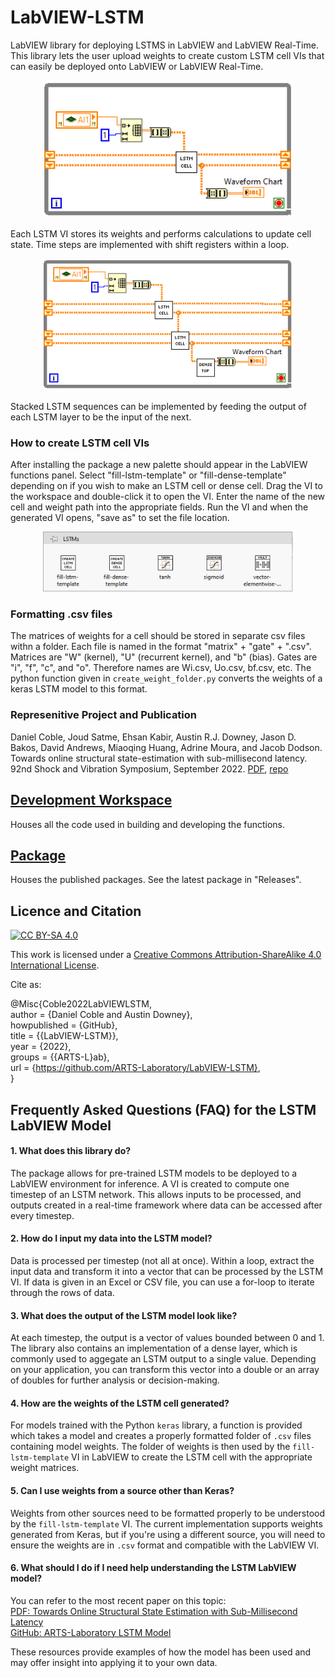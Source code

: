 # LabVIEW-LSTM
LabVIEW library for deploying LSTMS in LabVIEW and LabVIEW Real-Time. This library lets the user upload weights to create custom LSTM cell VIs that can easily be deployed onto LabVIEW or LabVIEW Real-Time. 

<p align="center">
<img src="figures/single-LSTM-cell-use.PNG" alt="drawing" width="400"/> <br> 

</p>
<p align="center">
</p>
Each LSTM VI stores its weights and performs calculations to update cell state. Time steps are implemented with shift registers within a loop.

<p align="center">
<img src="figures/multiple-LSTM-cell-use.PNG" alt="drawing" width="400"/> <br> 

</p>
<p align="center">
</p>
Stacked LSTM sequences can be implemented by feeding the output of each LSTM layer to be the input of the next.

### How to create LSTM cell VIs
After installing the package a new palette should appear in the LabVIEW functions panel. Select "fill-lstm-template" or "fill-dense-template" depending on if you wish to make an LSTM cell or dense cell. Drag the VI to the workspace and double-click it to open the VI. Enter the name of the new cell and weight path into the appropriate fields. Run the VI and when the generated VI opens, "save as" to set the file location.
<p align="center">
<img src="figures/palette.PNG" alt="drawing" width="400"/> <br>
</p>

### Formatting .csv files
The matrices of weights for a cell should be stored in separate csv files withn a folder. Each file is named in the format "matrix" + "gate" + ".csv". Matrices are "W" (kernel), "U" (recurrent kernel), and "b" (bias). Gates are "i", "f", "c", and "o". Therefore names are Wi.csv, Uo.csv, bf.csv, etc. The python function given in ``create_weight_folder.py`` converts the weights of a keras LSTM model to this format.

### Represenitive Project and Publication
Daniel Coble, Joud Satme, Ehsan Kabir, Austin R.J. Downey, Jason D. Bakos, David Andrews, Miaoqing Huang, Adrine Moura, and Jacob Dodson. Towards online structural state-estimation with sub-millisecond latency. 92nd Shock and Vibration Symposium, September 2022. [PDF](https://cse.sc.edu/~adowney2/publications/conference/Coble2022TowardsOnlineStructural.pdf), [repo](https://github.com/ARTS-Laboratory/Paper-Towards-online-structural-state-estimation-with-sub-millisecond-latency)
 


## [Development Workspace](development_workspace)
Houses all the code used in building and developing the functions. 

## [Package](package)
Houses the published packages. See the latest package in "Releases".

## Licence and Citation
[![CC BY-SA 4.0][cc-by-sa-shield]][cc-by-sa]

This work is licensed under a
[Creative Commons Attribution-ShareAlike 4.0 International License][cc-by-sa].



[cc-by-sa]: http://creativecommons.org/licenses/by-sa/4.0/
[cc-by-sa-image]: https://licensebuttons.net/l/by-sa/4.0/88x31.png
[cc-by-sa-shield]: https://img.shields.io/badge/License-CC%20BY--SA%204.0-lightgrey.svg


Cite as:

@Misc{Coble2022LabVIEWLSTM,  
author = {Daniel Coble and Austin Downey},  
howpublished = {GitHub},  
title = {{LabVIEW-LSTM}},  
year = {2022},  
groups = {{ARTS-L}ab},  
url = {https://github.com/ARTS-Laboratory/LabVIEW-LSTM},  
}

## Frequently Asked Questions (FAQ) for the LSTM LabVIEW Model

#### 1. What does this library do?
The package allows for pre-trained LSTM models to be deployed to a LabVIEW environment for inference. A VI is created to compute one timestep of an LSTM network. This allows inputs to be processed, and outputs created in a real-time framework where data can be accessed after every timestep.

#### 2. How do I input my data into the LSTM model?
Data is processed per timestep (not all at once). Within a loop, extract the input data and transform it into a vector that can be processed by the LSTM VI. If data is given in an Excel or CSV file, you can use a for-loop to iterate through the rows of data.

#### 3. What does the output of the LSTM model look like?
At each timestep, the output is a vector of values bounded between 0 and 1. The library also contains an implementation of a dense layer, which is commonly used to aggegate an LSTM output to a single value. Depending on your application, you can transform this vector into a double or an array of doubles for further analysis or decision-making.

#### 4. How are the weights of the LSTM cell generated?
For models trained with the Python `keras` library, a function is provided which takes a model and creates a properly formatted folder of `.csv` files containing model weights. The folder of weights is then used by the `fill-lstm-template` VI in LabVIEW to create the LSTM cell with the appropriate weight matrices.

#### 5. Can I use weights from a source other than Keras?
Weights from other sources need to be formatted properly to be understood by the `fill-lstm-template` VI. The current implementation supports weights generated from Keras, but if you're using a different source, you will need to ensure the weights are in `.csv` format and compatible with the LabVIEW VI.

#### 6. What should I do if I need help understanding the LSTM LabVIEW model?
You can refer to the most recent paper on this topic:  
[PDF: Towards Online Structural State Estimation with Sub-Millisecond Latency](https://cse.sc.edu/~adowney2/publications/conference/Coble2022TowardsOnlineStructural.pdf)  
[GitHub: ARTS-Laboratory LSTM Model](https://github.com/ARTS-Laboratory/Paper-Towards-online-structural-state-estimation-with-sub-millisecond-latency)

These resources provide examples of how the model has been used and may offer insight into applying it to your own data.
